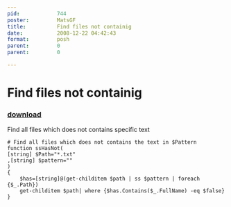 ```yaml
---
pid:            744
poster:         MatsGF
title:          Find files not containig
date:           2008-12-22 04:42:43
format:         posh
parent:         0
parent:         0

---
```


# Find files not containig

### [download](744.ps1)

Find all files which does not contains specific text 

```posh
# Find all files which does not contains the text in $Pattern
function ssHasNot(
[string] $Path="*.txt"
,[string] $pattern=""
)
{
	$has=[string]@(get-childitem $path | ss $pattern | foreach {$_.Path})	
	get-childitem $path| where {$has.Contains($_.FullName) -eq $false}
}

```
